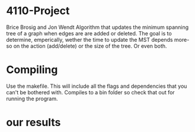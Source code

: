 # 4110-Project
Brice Brosig and Jon Wendt
Algorithm that updates the minimum spanning tree of a graph when edges are are added or deleted.
The goal is to determine, emperically, wether the time to update the MST depends more-so on the action (add/delete)
or the size of the tree. Or even both.

# Compiling

Use the makefile. This will include all the flags and dependencies that you can't be bothered with. 
Compiles to a bin folder so check that out for running the program.

# our results
